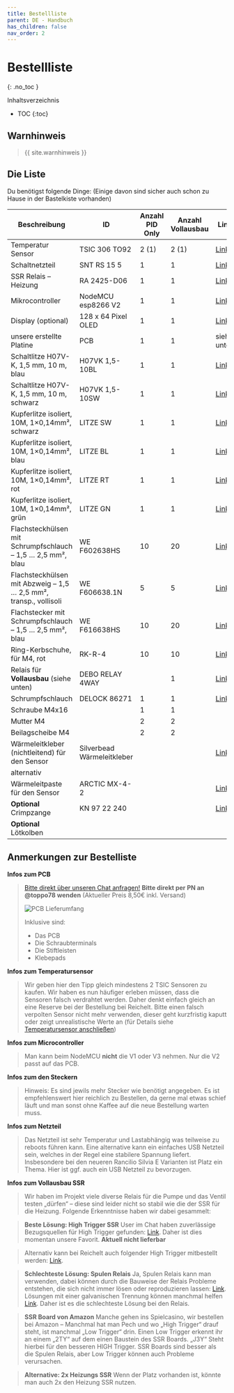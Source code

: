 ```yaml
---
title: Bestellliste
parent: DE - Handbuch
has_children: false
nav_order: 2
---
```


# Bestellliste
{: .no_toc }

Inhaltsverzeichnis

* TOC
{:toc}

## Warnhinweis

> {{ site.warnhinweis }}

## Die Liste

Du benötigst folgende Dinge:
(Einige davon sind sicher auch schon zu Hause in der Bastelkiste vorhanden)

Beschreibung | ID | Anzahl PID Only | Anzahl Vollausbau | Link
-|-|-|-|-
Temperatur Sensor|TSIC 306 TO92|2 (1)|2 (1)|[Link](https://www.reichelt.de/tsic-digitale-halbleiter-temperatursensoren-tsic-306-to92-p82327.html?r=1)
Schaltnetzteil|SNT RS 15 5|1|1|[Link](https://www.reichelt.de/schaltnetzteil-geschlossen-15-w-5-v-3-a-snt-rs-15-5-p137080.html?&trstct=pos_0)
SSR Relais – Heizung|RA 2425-D06|1|1|[Link](https://www.reichelt.de/solid-state-relais-ust-2-32vdc-ulast-24-280v-ra-2425-d06-p22691.html?&trstct=pos_0)
Mikrocontroller|NodeMCU esp8266 V2|1|1|[Link](https://www.amazon.de/AZDelivery-NodeMCU-ESP8266-ESP-12E-Development/dp/B06Y1LZLLY/ref=sr_1_1_sspa?ie=UTF8&qid=1538918768&sr=8-1-spons&keywords=nodemcu+esp8266&psc=1)
Display (optional)|128 x 64 Pixel OLED|1|1|[Link](https://www.amazon.de/AZDelivery-Display-Arduino-Raspberry-gratis/dp/B01L9GC470/ref=sr_1_3?ie=UTF8&qid=1544291613&sr=8-3&keywords=oled+128x64)
unsere erstellte Platine|PCB|1|1|siehe unten
Schaltlitze H07V-K, 1,5 mm, 10 m, blau|H07VK 1,5-10BL|1|1|[Link](https://www.reichelt.de/schaltlitze-h07v-k-1-5-mm-10-m-blau-h07vk-1-5-10bl-p69504.html?)
Schaltlitze H07V-K, 1,5 mm, 10 m, schwarz|H07VK 1,5-10SW|1|1|[Link](https://www.reichelt.de/schaltlitze-h07v-k-1-5-mm-10-m-schwarz-h07vk-1-5-10sw-p69503.html?)
Kupferlitze isoliert, 10M, 1×0,14mm², schwarz|LITZE SW|1|1|[Link](https://www.reichelt.de/kupferlitze-isoliert-10-m-1-x-0-14-mm-schwarz-litze-sw-p10298.html?)
Kupferlitze isoliert, 10M, 1×0,14mm², blau|LITZE BL|1|1|[Link](https://www.reichelt.de/kupferlitze-isoliert-10-m-1-x-0-14-mm-blau-litze-bl-p10292.html?)
Kupferlitze isoliert, 10M, 1×0,14mm², rot|LITZE RT|1|1|[Link](https://www.reichelt.de/kupferlitze-isoliert-10-m-1-x-0-14-mm-rot-litze-rt-p10297.html?)
Kupferlitze isoliert, 10M, 1×0,14mm², grün|LITZE GN|1|1|[Link](https://www.reichelt.de/kupferlitze-isoliert-10-m-1-x-0-14-mm-gruen-litze-gn-p10296.html?)
Flachsteckhülsen mit Schrumpfschlauch – 1,5 … 2,5 mm², blau|WE F602638HS|10|20|[Link](https://www.reichelt.de/flachsteckhuelsen-mit-schrumpfschlauch-1-5-2-5-mm-blau-we-f602638hs-p189402.html?&trstct=pos_0&nbc=1)
Flachsteckhülsen mit Abzweig – 1,5 … 2,5 mm², transp., vollisoli|WE F606638.1N|5|5|[Link](https://www.reichelt.de/flachsteckhuelsen-mit-abzweig-1-5-2-5-mm-transp-vollisoli-we-f606638-1n-p189372.html?search=WE+F606638.1N)
Flachstecker mit Schrumpfschlauch – 1,5 … 2,5 mm², blau|WE F616638HS|10|20|[Link](https://www.reichelt.de/flachstecker-mit-schrumpfschlauch-1-5-2-5-mm-blau-we-f616638hs-p189408.html?&trstct=pos_0&nbc=1)
Ring-Kerbschuhe, für M4, rot|RK-R-4|10|10|[Link](https://www.reichelt.de/ring-kerbschuhe-fuer-m4-rot-rk-r-4-p15260.html?&nbc=1)
Relais für **Vollausbau** (siehe unten)|DEBO RELAY 4WAY||1|[Link](https://www.reichelt.de/entwicklerboards-4-wege-solid-relais-5v-240v-2a-debo-relay-4way-p280064.html?)
Schrumpfschlauch|DELOCK 86271|1|1|[Link](https://www.reichelt.de/schrumpfschlauch-sortiment-schwarz-100-teilig-delock-86271-p152924.html?&trstct=pol_0&nbc=1)
Schraube M4x16||1|1|
Mutter M4||2|2|
Beilagscheibe M4||2|2|
Wärmeleitkleber (nichtleitend) für den Sensor|Silverbead Wärmeleitkleber|||[Link](https://www.amazon.de/Silverbead-W%C3%A4rmeleitkleber-10-Gramm-SG100X/dp/B019MNSABG/ref=sr_1_1?ie=UTF8&qid=1538938085&sr=8-1&keywords=w%C3%A4rmeleitkleber)
alternativ||||
Wärmeleitpaste für den Sensor|ARCTIC MX-4-2|||[Link](https://www.reichelt.de/arctic-mx-4-waermeleitpaste-2g-arctic-mx-4-2-p261247.html?&trstct=pos_14&nbc=1)
**Optional** Crimpzange|KN 97 22 240|||[Link](https://www.reichelt.de/crimpzange-240-mm-isolierte-kabelschuhe-kabelverbinder-kn-97-22-240-p122639.html?&trstct=pos_0&nbc=1)
**Optional** Lötkolben||||



## Anmerkungen zur Bestelliste

**Infos zum PCB**
> [Bitte direkt über unseren Chat anfragen!](https://chat.rancilio-pid.de/) **Bitte direkt per PN an @toppo78 wenden** (Aktueller Preis 8,50€ inkl. Versand)
>
>![PCB Lieferumfang](../img/PCB_Lieferumfang.jpg)
>
> Inklusive sind:
> * Das PCB
> * Die Schraubterminals
> * Die Stiftleisten
> * Klebepads

**Infos zum Temperatursensor**
> Wir geben hier den Tipp gleich mindestens 2 TSIC Sensoren zu kaufen. Wir haben es nun häufiger erleben müssen, dass die Sensoren falsch verdrahtet werden. Daher denkt einfach gleich an eine Reserve bei der Bestellung bei Reichelt. Bitte einen falsch verpolten Sensor nicht mehr verwenden, dieser geht kurzfristig kaputt oder zeigt unrealistische Werte an (für Details siehe [Temperatursensor anschließen](./hardware/hardware.md#temperatursensor-anschließen))

**Infos zum Microcontroller**
> Man kann beim NodeMCU **nicht** die V1 oder V3 nehmen. Nur die V2 passt auf das PCB.

**Infos zum den Steckern**
> Hinweis: Es sind jewils mehr Stecker wie benötigt angegeben. Es ist empfehlenswert hier reichlich zu Bestellen, da gerne mal etwas schief läuft und man sonst ohne Kaffee auf die neue Bestellung warten muss.

**Infos zum Netzteil**
> Das Netzteil ist sehr Temperatur und Lastabhängig was teilweise zu reboots führen kann. Eine alternative kann ein einfaches USB Netzteil sein, welches in der Regel eine stabilere Spannung liefert.
> Insbesondere bei den neueren Rancilio Silvia E Varianten ist Platz ein Thema. Hier ist ggf. auch ein USB Netzteil zu bevorzugen.

**Infos zum Vollausbau SSR**
> Wir haben im Projekt viele diverse Relais für die Pumpe und das Ventil testen „dürfen“ – diese sind leider nicht so stabil wie die der SSR für die Heizung. Folgende Erkenntnisse haben wir dabei gesammelt:

> **Beste Lösung: High Trigger SSR**
> User im Chat haben zuverlässige Bezugsquellen für High Trigger gefunden: [Link](https://www.roboter-bausatz.de/1450/2-kanal-solid-state-relais-modul-5v/230vac-high-level-trigger). Daher ist dies momentan unsere Favorit. **Aktuell nicht lieferbar**

> Alternativ kann bei Reichelt auch folgender High Trigger mitbestellt werden: [Link](https://www.reichelt.de/entwicklerboards-4-wege-solid-relais-5v-240v-2a-debo-relay-4way-p280064.html?&trstct=pos_0&nbc=1).

> **Schlechteste Lösung: Spulen Relais**
> Ja, Spulen Relais kann man verwenden, dabei können durch die Bauweise der Relais Probleme entstehen, die sich nicht immer lösen oder reproduzieren lassen: [Link](https://www.amazon.de/AZDelivery-2-Relais-Optokoppler-Low-Level-Trigger-Arduino/dp/B078Q326KT/ref=sr_1_7_sspa?__mk_de_DE=%C3%85M%C3%85%C5%BD%C3%95%C3%91&dchild=1&keywords=azdelivery%2Bspulen%2Brelais&qid=1603614378&sr=8-7-spons&spLa=ZW5jcnlwdGVkUXVhbGlmaWVyPUExNDdFUE9JRkxXSkNEJmVuY3J5cHRlZElkPUEwNDU5MDU1OVlVSENDWEZNQTQzJmVuY3J5cHRlZEFkSWQ9QTAwNDA1MTEzUlBCUzUwVFdZSTI3JndpZGdldE5hbWU9c3BfbXRmJmFjdGlvbj1jbGlja1JlZGlyZWN0JmRvTm90TG9nQ2xpY2s9dHJ1ZQ&th=1). Lösungen mit einer galvanischen Trennung können manchmal helfen [Link](https://www.kollino.de/arduino/4-8-kanal-relais-anleitung/). Daher ist es die schlechteste Lösung bei den Relais.

> **SSR Board von Amazon**
> Manche gehen ins Spielcasino, wir bestellen bei Amazon – Manchmal hat man Pech und wo „High Trigger“ drauf steht, ist manchmal „Low Trigger“ drin. Einen Low Trigger erkennt ihr an einem „2TY“ auf dem einen Baustein des SSR Boards. „J3Y“ Steht hierbei für den besseren HIGH Trigger. SSR Boards sind besser als die Spulen Relais, aber Low Trigger können auch Probleme verursachen.

> **Alternative: 2x Heizungs SSR**
> Wenn der Platz vorhanden ist, könnte man auch 2x den Heizung SSR nutzen.
